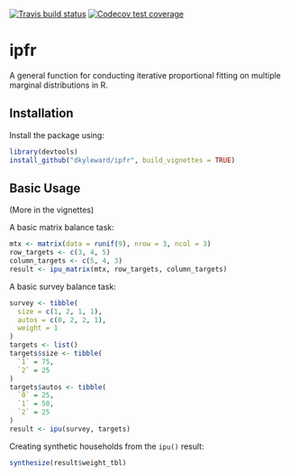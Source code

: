 <!-- badges: start -->
[![Travis build status](https://travis-ci.org/dkyleward/ipfr.svg?branch=master)](https://travis-ci.org/dkyleward/ipfr)
[![Codecov test coverage](https://codecov.io/gh/dkyleward/ipfr/branch/master/graph/badge.svg)](https://codecov.io/gh/dkyleward/ipfr?branch=master)
<!-- badges: end -->

# ipfr

A general function for conducting iterative proportional fitting on multiple
marginal distributions in R.

## Installation
Install the package using:

```r
library(devtools)
install_github("dkyleward/ipfr", build_vignettes = TRUE)
```

## Basic Usage

(More in the vignettes) 

A basic matrix balance task:

```r
mtx <- matrix(data = runif(9), nrow = 3, ncol = 3)
row_targets <- c(3, 4, 5)
column_targets <- c(5, 4, 3)
result <- ipu_matrix(mtx, row_targets, column_targets)
```

A basic survey balance task:

```r
survey <- tibble(
  size = c(1, 2, 1, 1),
  autos = c(0, 2, 2, 1),
  weight = 1
)
targets <- list()
targets$size <- tibble(
  `1` = 75,
  `2` = 25
)
targets$autos <- tibble(
  `0` = 25,
  `1` = 50,
  `2` = 25
)
result <- ipu(survey, targets)
```

Creating synthetic households from the `ipu()` result:

```r
synthesize(result$weight_tbl)
```
